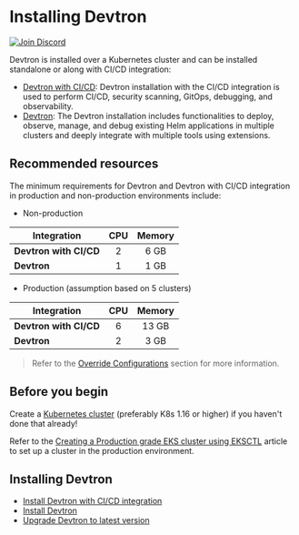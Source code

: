 # Installing Devtron
 
[![Join Discord](https://img.shields.io/badge/Join%20us%20on-Discord-e01563.svg)](https://discord.gg/jsRG5qx2gp)
 
Devtron is installed over a Kubernetes cluster and can be installed standalone or along with CI/CD integration:

* [Devtron with CI/CD](install-devtron-with-cicd.md): Devtron installation with the CI/CD integration is used to perform CI/CD, security scanning, GitOps, debugging, and observability.
* [Devtron](install-devtron.md): The Devtron installation includes functionalities to deploy, observe, manage, and debug existing Helm applications in multiple clusters and deeply integrate with multiple tools using extensions.

## Recommended resources

The minimum requirements for Devtron and Devtron with CI/CD integration in production and non-production environments include:

* Non-production

| Integration | CPU | Memory |
| --- | :---: | :---: |
| **Devtron with CI/CD** | 2 | 6 GB |
| **Devtron** | 1 | 1 GB |

* Production (assumption based on 5 clusters)

| Integration | CPU | Memory |
| --- | :---: | :---: |
| **Devtron with CI/CD** | 6 | 13 GB |
| **Devtron** | 2 | 3 GB |

> Refer to the [Override Configurations](./override-default-devtron-installation-configs.md) section for more information.
 
## Before you begin
 
Create a [Kubernetes cluster](https://kubernetes.io/docs/tutorials/kubernetes-basics/create-cluster/) (preferably K8s 1.16 or higher) if you haven't done that already!
 
Refer to the [Creating a Production grade EKS cluster using EKSCTL](https://devtron.ai/blog/creating-production-grade-kubernetes-eks-cluster-eksctl/) article to set up a cluster in the production environment.

## Installing Devtron
 
* [Install Devtron with CI/CD integration](install-devtron-with-cicd.md)
* [Install Devtron](install-devtron.md)
* [Upgrade Devtron to latest version](#upgrade-devtron)
 
